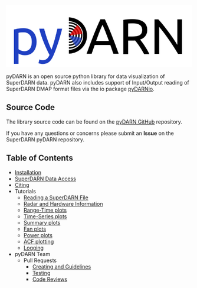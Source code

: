 ![pydarn](imgs/pydarn_logo.png)

pyDARN is an open source python library for 
data visualization of SuperDARN data.
pyDARN also includes support of Input/Output reading of SuperDARN DMAP format files via the io package [pyDARNio](https://pydarnio.readthedocs.io/en/latest/). 

## Source Code 

The library source code can be found on the [pyDARN GitHub](https://github.com/SuperDARN/pydarn) repository. 

If you have any questions or concerns please submit an **Issue** on the SuperDARN pyDARN repository. 

## Table of Contents 
  - [Installation](user/install.md)
  - [SuperDARN Data Access](user/superdarn_data.md)
  - [Citing](user/citing.md)
  - Tutorials 
    - [Reading a SuperDARN File](user/io.md)
    - [Radar and Hardware Information](user/hardware.md)
    - [Range-Time plots](user/range_time.md)
    - [Time-Series plots](user/time_series.md)
    - [Summary plots](user/summary.md)
    - [Fan plots](user/fan.md)
    - [Power plots](user/power.md)
    - [ACF plotting](user/acf.md)
    - [Logging](user/logging.md)
  - pyDARN Team
    - Pull Requests 
        - [Creating and Guidelines](dev/PR.md)
        - [Testing](dev/testing.md)
        - [Code Reviews](dev/code_review.md)

